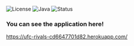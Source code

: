 ![License](https://img.shields.io/badge/license-MIT-blue.svg)
![Java](https://img.shields.io/badge/java-21-blue.svg)
![Status](https://img.shields.io/badge/status-stable-brightgreen)

### You can see the application here!
https://ufc-rivals-cd6647701d82.herokuapp.com/


